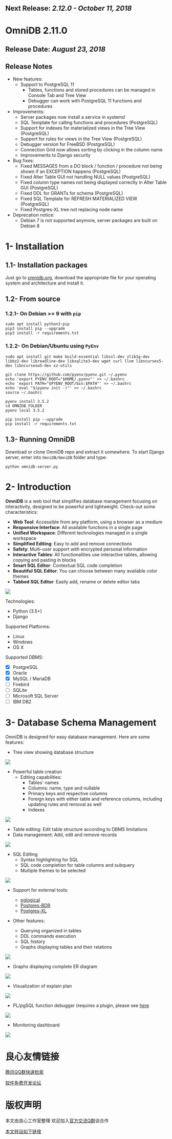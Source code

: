 ## Next Release: *2.12.0 - October 11, 2018*

# OmniDB 2.11.0

## Release Date: *August 23, 2018*

## Release Notes

- New features:
  - Support to PostgreSQL 11
    - Tables, functions and stored procedures can be managed in Console Tab and Tree View
    - Debugger can work with PostgreSQL 11 functions and procedures
- Improvements:
  - Server packages now install a service in systemd
  - SQL Template for calling functions and procedures (PostgreSQL)
  - Support for indexes for materialized views in the Tree View (PostgreSQL)
  - Support for rules for views in the Tree View (PostgreSQL)
  - Debugger version for FreeBSD (PostgreSQL)
  - Connection Grid now allows sorting by clicking in the column name
  - Improvements to Django security
- Bug fixes:
  - Fixed MESSAGES from a DO block / function / procedure not being shown if an EXCEPTION happens (PostgreSQL)
  - Fixed Alter Table GUI not handling NULL values (PostgreSQL)
  - Fixed column type names not being displayed correctly in Alter Table GUI (PostgreSQL)
  - Fixed DDL for GRANTs for schema (PostgreSQL)
  - Fixed SQL Template for REFRESH MATERIALIZED VIEW (PostgreSQL)
  - Fixed Postgres-XL tree not replacing node name
- Deprecation notice:
  - Debian 7 is not supported anymore, server packages are built on Debian 8

# 1- Installation

## 1.1- Installation packages

Just go to [omnidb.org](http://u.720life.cn/g/e886f85a155cbe146827520fd184d32136934da46550fdff0412b6aaf6cb70f4), download the appropriate file for your
operating system and architecture and install it.

## 1.2- From source

### 1.2.1- On Debian >= 9 with `pip`

```
sudo apt install python3-pip
pip3 install pip --upgrade
pip3 install -r requirements.txt
```

### 1.2.2- On Debian/Ubuntu using `PyEnv`

```
sudo apt install git make build-essential libssl-dev zlib1g-dev libbz2-dev libreadline-dev libsqlite3-dev wget curl llvm libncurses5-dev libncursesw5-dev xz-utils

git clone https://github.com/pyenv/pyenv.git ~/.pyenv
echo 'export PYENV_ROOT="$HOME/.pyenv"' >> ~/.bashrc
echo 'export PATH="$PYENV_ROOT/bin:$PATH"' >> ~/.bashrc
echo 'eval "$(pyenv init -)"' >> ~/.bashrc
source ~/.bashrc

pyenv install 3.5.2
cd OMNIDB_FOLDER
pyenv local 3.5.2

pip install pip --upgrade
pip install -r requirements.txt
```

## 1.3- Running OmniDB

Download or clone OmniDB repo and extract it somewhere. To start Django server, enter into `OmniDB/OmniDB` folder and type:

```
python omnidb-server.py
```

# 2- Introduction

**OmniDB** is a web tool that simplifies database management focusing on interactivity, designed to be powerful and lightweight. Check-out some characteristics:

- **Web Tool**: Accessible from any platform, using a browser as a medium
- **Responsive Interface**: All available functions in a single page
- **Unified Workspace**: Different technologies managed in a single workspace
- **Simplified Editing**: Easy to add and remove connections
- **Safety**: Multi-user support with encrypted personal information
- **Interactive Tables**: All functionalities use interactive tables, allowing copying and pasting in blocks
- **Smart SQL Editor**: Contextual SQL code completion
- **Beautiful SQL Editor**: You can choose between many available color themes
- **Tabbed SQL Editor**: Easily add, rename or delete editor tabs

![](https://omnidb.org/images/screenshots/screen00.png)

Technologies:

- Python (3.5+)
- Django

Supported Platforms:

- Linux
- Windows
- OS X

Supported DBMS:

- [X] PostgreSQL
- [X] Oracle
- [X] MySQL / MariaDB
- [ ] Firebird
- [ ] SQLite
- [ ] Microsoft SQL Server
- [ ] IBM DB2

# 3- Database Schema Management

OmniDB is designed for easy database management. Here are some features:

- Tree view showing database structure

![](https://omnidb.org/images/screenshots/treeview.png)

- Powerful table creation
  - Editing capabilities:
    - Tables' names
    - Columns: name, type and nullable
    - Primary keys and respective columns
    - Foreign keys with either table and reference columns, including updating rules and removal as well
    - Indexes

![](https://omnidb.org/images/screenshots/screen05.png)

- Table editing: Edit table structure according to DBMS limitations
- Data management: Add, edit and remove records

![](https://omnidb.org/images/screenshots/screen07.png)

- SQL Editing
  - Syntax highlighting for SQL
  - SQL code completion for table columns and subquery
  - Multiple themes to be selected

![](https://omnidb.org/images/screenshots/screen06.png)

- Support for external tools:
  - [pglogical](http://u.720life.cn/g/6c5869e7e7856a72e7285db2bea9e143b82d85e12c39b93e627011e266c9cee122eaab8ae8db00a04cf57d8236a60e6f76f270e2d357ff0403bb5e27345c1fb4)
  - [Postgres-BDR](http://u.720life.cn/g/6c5869e7e7856a72e7285db2bea9e143b82d85e12c39b93e627011e266c9cee156880543c0e31d3ab41ab0e854c3ba5b)
  - [Postgres-XL](http://u.720life.cn/g/6c5869e7e7856a72e7285db2bea9e143b82d85e12c39b93e627011e266c9cee11adfc2fe50ec6a92dd0e89b16bcb5d0de93a32f57abfdaebb390df669f3185ba)


- Other features:
  - Querying organized in tables
  - DDL commands execution
  - SQL history
  - Graphs displaying tables and their relations

![](https://omnidb.org/images/screenshots/screen02.png)

  - Graphs displaying complete ER diagram

![](https://omnidb.org/images/screenshots/screen01.png)

  - Visualization of explain plan

![](https://omnidb.org/images/screenshots/execution_plan.png)

  - PL/pgSQL function debugger (requires a plugin, please see [here](http://u.720life.cn/g/54145d0471d91890860f7f8463c030462698f89fae850ce37de263292eb67cb2be86887cd45b57b5f03cb82f8ecdb14af475f65bd6b818884597089092e5fae2dee12eb0f563bcf19efc87c32c557e7d)

![](https://omnidb.org/images/screenshots/debugger.png)

  - Monitoring dashboard

![](https://omnidb.org/images/screenshots/monitoring_dashboard.png)



 # 良心友情链接

[腾讯QQ群快速检索](http://u.720life.cn/s/8cf73f7c)

[软件免费开发论坛](http://u.720life.cn/s/bbb01dc0)

# 版权声明 

本文由良心工作室整理 欢迎加入[官方交流Q群](https://u.720life.cn/s/f2316816)谈合作

[本文转自如下链接](http://u.720life.cn/g/2e71d0f0a5c601172267ba20d3a43c6ee708ba52e9e10d3e1e27d962607b7c447f4cfc6b11075b4ae35eedd21c861b0313d8542a64bac6e88cbb720ae7ce2474)